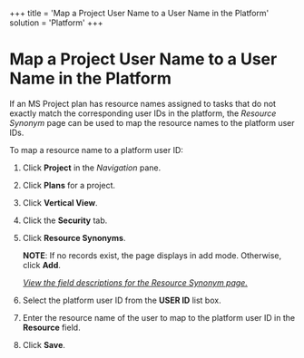 +++
title = 'Map a Project User Name to a User Name in the Platform'
solution = 'Platform'
+++

# Map a Project User Name to a User Name in the Platform

If an MS Project plan has resource names assigned to tasks that do not
exactly match the corresponding user IDs in the platform, the
<span style="font-style: italic;">Resource Synonym</span> page can be
used to map the resource names to the platform user IDs.

<span style="background: #ffffff;">To map a resource name to a platform
user ID:</span>

1.  Click **Project** in the *Navigation* pane.

2.  Click **Plans** for a project.

3.  Click **Vertical View**.

4.  Click the **Security** tab.

5.  Click **Resource Synonyms**.
    
    **NOTE**: If no records exist, the page displays in add mode.
    Otherwise, click **Add**.
    
    *[View the field descriptions for the Resource Synonym
    page.](../Page_Desc/Resource_Synonym)*

6.  Select the platform user ID from the **USER ID** list box.

7.  Enter the resource name of the user to map to the platform user ID
    in the **Resource** field.

8.  Click **Save**.
